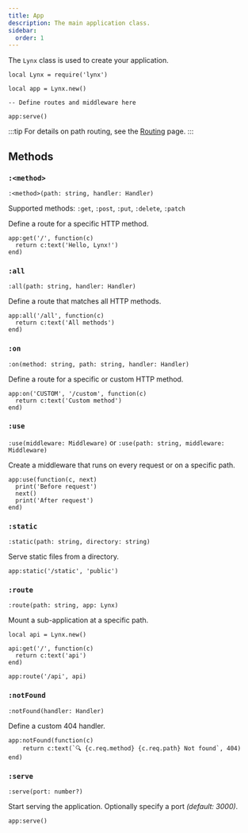 ```yaml
---
title: App
description: The main application class.
sidebar:
  order: 1
---
```


The `Lynx` class is used to create your application.

```luau
local Lynx = require('lynx')

local app = Lynx.new()

-- Define routes and middleware here

app:serve()
```

:::tip
For details on path routing, see the [Routing](/reference/routing) page.
:::

## Methods

### `:<method>`

`:<method>(path: string, handler: Handler)`

Supported methods: `:get`, `:post`, `:put`, `:delete`, `:patch`

Define a route for a specific HTTP method.

```luau
app:get('/', function(c)
  return c:text('Hello, Lynx!')
end)
```

### `:all`

`:all(path: string, handler: Handler)`

Define a route that matches all HTTP methods.

```luau
app:all('/all', function(c)
  return c:text('All methods')
end)
```

### `:on`

`:on(method: string, path: string, handler: Handler)`

Define a route for a specific or custom HTTP method.

```luau
app:on('CUSTOM', '/custom', function(c)
  return c:text('Custom method')
end)
```

### `:use`

`:use(middleware: Middleware)` or `:use(path: string, middleware: Middleware)`

Create a middleware that runs on every request or on a specific path.

```luau
app:use(function(c, next)
  print('Before request')
  next()
  print('After request')
end)
```

### `:static`

`:static(path: string, directory: string)`

Serve static files from a directory.

```luau
app:static('/static', 'public')
```

### `:route`

`:route(path: string, app: Lynx)`

Mount a sub-application at a specific path.

```luau
local api = Lynx.new()

api:get('/', function(c)
  return c:text('api')
end)

app:route('/api', api)
```

### `:notFound`

`:notFound(handler: Handler)`

Define a custom 404 handler.

```luau
app:notFound(function(c)
	return c:text(`🔍 {c.req.method} {c.req.path} Not found`, 404)
end)
```

### `:serve`

`:serve(port: number?)`

Start serving the application. Optionally specify a port *(default: 3000)*.

```luau
app:serve()
```
